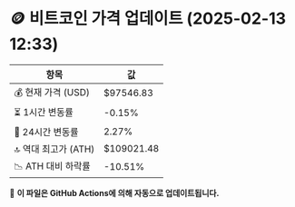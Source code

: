 # 🪙 비트코인 가격 업데이트 (2025-02-13 12:33)

| 항목                | 값 |
|--------------------|----------------|
| 💰 현재 가격 (USD) | $97546.83 |
| ⏳ 1시간 변동률    | -0.15% |
| 📆 24시간 변동률   | 2.27% |
| 🔝 역대 최고가 (ATH) | $109021.48 |
| 📉 ATH 대비 하락률 | -10.51% |

🔄 **이 파일은 GitHub Actions에 의해 자동으로 업데이트됩니다.**

